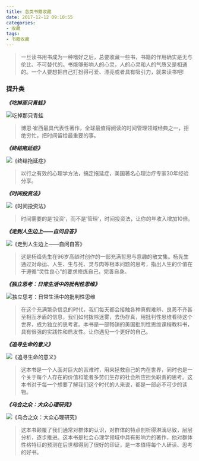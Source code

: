 ```yaml
---
title: 各类书籍收藏
date: 2017-12-12 09:10:55
categories:
- 收藏
tags: 
- 书籍收藏
---
```


> 一旦读书用书成为一种嗜好之后，总要收藏一些书，书籍的作用确实是无与伦比、不可替代的。书能够影响人的心灵，人的心灵和人的气质又是相通的。一个人要想把自己打扮得可爱、漂亮或者具有吸引力，就来读书吧!

<!-- more -->

### 提升类

***《吃掉那只青蛙》***

![吃掉那只青蛙](/img/book-collection/5.jpg "吃掉那只青蛙")

> 博恩·崔西最具代表性著作，全球最值得阅读的时间管理领域经典之一，拒绝穷忙，把时间留给最重要的事。

***《终结拖延症》***

![《终结拖延症》](/img/book-collection/6.jpg "《终结拖延症》")

> 以行之有效的心理学方法，搞定拖延症，美国著名心理治疗专家30年经验分享。

***《时间投资法》***

![《时间投资法》](/img/book-collection/7.jpg "《时间投资法》")

> 时间需要的是‘投资‘，而不是’管理‘，时间投资法，让你的年收入增加10倍。

***《走到人生边上——自问自答》***

![《走到人生边上——自问自答》](/img/book-collection/1.jpg "《走到人生边上——自问自答》")

> 这是杨绛先生在96岁高龄时创作的一部充满哲思与意趣的散文集。杨先生通过对命运、人生、生与死、灵与肉等根本问题的思考，指出人生的价值在于遵循“灵性良心”的要求修炼自己，完善自身。

***《独立思考：日常生活中的批判性思维》***

![独立思考：日常生活中的批判性思维](/img/book-collection/2.jpg "独立思考：日常生活中的批判性思维")

> 在这个充满繁杂信息的时代，我们每天都会接触各种真假难辨、良莠不齐甚至相互矛盾的信息，我们如何拨除迷雾，去伪存真，用批判性思维看待这个世界，成为独立的思考者。本书是一部畅销的美国批判性思维课程教科书，具有很强的实践性和启发性。让你遇见一个更好的自己。

***《追寻生命的意义》***

![《追寻生命的意义》](/img/book-collection/3.jpg "《追寻生命的意义》")

> 这本书是一个人面对巨大的苦难时，用来拯救自己的内在世界，同时也是一个关于每个人存在的价值和能者多劳们生存的社会所应担负职责的思考。这本书对于每一个想要了解我们这个时代的人来说，都是一部必不可少的读物。

***《乌合之众：大众心理研究》***

![《乌合之众：大众心理研究》](/img/book-collection/4.jpg "《乌合之众：大众心理研究》")

> 这本书颠覆了我们通常对群体的认识，对群体的特点剖析得淋漓尽致，层层分析，逐步推进。这本书是社会心理学领域中具有影响力的著作，他对群体性格特征的预测在后世都得到了很好的印证，是一本值得每个人研读、思考的好书。